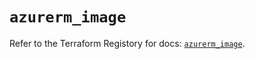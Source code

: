 # `azurerm_image`

Refer to the Terraform Registory for docs: [`azurerm_image`](https://registry.terraform.io/providers/hashicorp/azurerm/3.80.0/docs/resources/image).
